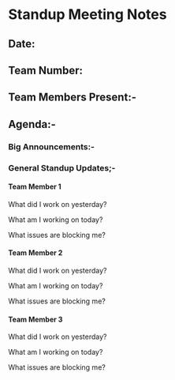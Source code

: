 # Standup Meeting Notes

## Date:

## Team Number:

## Team Members Present:- 

## Agenda:-

### Big Announcements:-


### General Standup Updates;-

#### Team Member 1
What did I work on yesterday?

What am I working on today?

What issues are blocking me?

#### Team Member 2
What did I work on yesterday?

What am I working on today?

What issues are blocking me?

#### Team Member 3
What did I work on yesterday?

What am I working on today?

What issues are blocking me?
